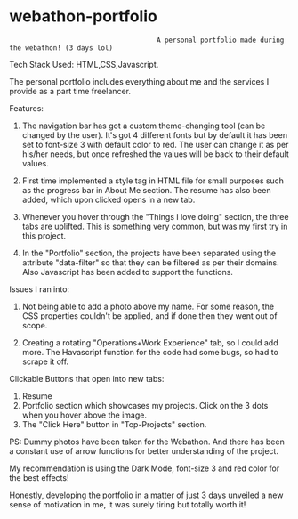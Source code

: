 # webathon-portfolio
                                         A personal portfolio made during the webathon! (3 days lol)
                                                   
Tech Stack Used: HTML,CSS,Javascript.

The personal portfolio includes everything about me and the services I provide as a part time freelancer.

Features:
1. The navigation bar has got a custom theme-changing tool (can be changed by the user). It's got 4 different fonts but 
by default it has been set to font-size 3 with default color to red. The user can change it as per his/her needs, but once
refreshed the values will be back to their default values. 

2. First time implemented a style tag in HTML file for small purposes such as the progress bar in About Me section. The resume
has also been added, which upon clicked opens in a new tab.

3. Whenever you hover through the "Things I love doing" section, the three tabs are uplifted. This is something very common, 
but was my first try in this project. 

4. In the "Portfolio" section, the projects have been separated using the attribute "data-filter" so that they can be filtered 
as per their domains. Also Javascript has been added to support the functions.



Issues I ran into: 
1. Not being able to add a photo above my name. For some reason, the CSS properties couldn't be applied, and if done then they
went out of scope. 

2. Creating a rotating "Operations+Work Experience" tab, so I could add more. The Havascript function for the code had some bugs, so
had to scrape it off. 



Clickable Buttons that open into new tabs:
1. Resume 
2. Portfolio section which showcases my projects. Click on the 3 dots when you hover above the image.
3. The "Click Here" button in "Top-Projects" section. 


PS: Dummy photos have been taken for the Webathon. And there has been a constant use of arrow functions for better understanding of the project.

My recommendation is using the Dark Mode, font-size 3 and red color for the best effects!


Honestly, developing the portfolio in a matter of just 3 days unveiled a new sense of motivation in me, it was surely tiring but totally worth it! 

